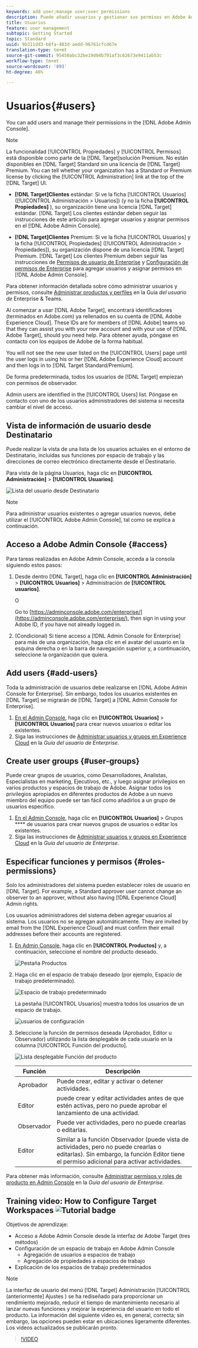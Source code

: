 ```yaml
---
keywords: add user;manage user;user permissions
description: Puede añadir usuarios y gestionar sus permisos en Adobe Admin Console.
title: Usuarios
feature: user management
subtopic: Getting Started
topic: Standard
uuid: 9b311dd3-b8fa-483d-aedd-96761cfcd67e
translation-type: tm+mt
source-git-commit: 95450abc32be19d04b791af3c62673e9411ab53c
workflow-type: tm+mt
source-wordcount: '893'
ht-degree: 46%

---
```



# Usuarios{#users}

You can add users and manage their permissions in the [!DNL Adobe Admin Console].

>[!NOTE]
>
>La funcionalidad [!UICONTROL Propiedades] y [!UICONTROL Permisos] está disponible como parte de la [!DNL Target]solución Premium. No están disponibles en [!DNL Target] Standard sin una licencia de [!DNL Target] Premium.
>You can tell whether your organization has a Standard or Premium license by clicking the [!UICONTROL Administration] link at the top of the [!DNL Target] UI.
>
>* **[!DNL Target]Clientes** estándar: Si ve la ficha [!UICONTROL Usuarios] ([!UICONTROL Administración > Usuarios]) (y no la ficha **[!UICONTROL Propiedades]** ), su organización tiene una licencia [!DNL Target] estándar. [!DNL Target] Los clientes estándar deben seguir las instrucciones de este artículo para agregar usuarios y asignar permisos en el [!DNL Adobe Admin Console].
   >
   >
* **[!DNL Target]Clientes** Premium: Si ve la ficha [!UICONTROL Usuarios] y la ficha [!UICONTROL Propiedades] ([!UICONTROL Administración > Propiedades]), su organización dispone de una licencia [!DNL Target] Premium. [!DNL Target] Los clientes Premium deben seguir las instrucciones de [Permisos de usuario de Enterprise](/help/administrating-target/c-user-management/property-channel/property-channel.md) y [Configuración de permisos de Enterprise](/help/administrating-target/c-user-management/property-channel/properties-overview.md) para agregar usuarios y asignar permisos en [!DNL Adobe Admin Console].
>
>
Para obtener información detallada sobre cómo administrar usuarios y permisos, consulte [Administrar productos y perfiles](https://helpx.adobe.com/enterprise/using/manage-products-and-profiles.html) en la Guía *del usuario de* Enterprise &amp; Teams.

Al comenzar a usar [!DNL Adobe Target], encontrará identificadores (terminados en Adobe.com) ya rellenados en su cuenta de [!DNL Adobe Experience Cloud]. These IDs are for members of [!DNL Adobe] teams so that they can assist you with your new account and with your use of [!DNL Adobe Target], should you need help. Para obtener ayuda, póngase en contacto con los equipos de Adobe de la forma habitual.

You will not see the new user listed on the [!UICONTROL Users] page until the user logs in using his or her [!DNL Adobe Experience Cloud] account and then logs in to [!DNL Target Standard/Premium].

De forma predeterminada, todos los usuarios de [!DNL Target] empiezan con permisos de observador.

Admin users are identified in the [!UICONTROL Users] list. Póngase en contacto con uno de los usuarios administradores del sistema si necesita cambiar el nivel de acceso.

## Vista de información de usuario desde Destinatario

Puede realizar la vista de una lista de los usuarios actuales en el entorno de Destinatario, incluidas sus funciones por espacio de trabajo y las direcciones de correo electrónico directamente desde el Destinatario.

Para vista de la página Usuarios, haga clic en **[!UICONTROL Administración]** > **[!UICONTROL Usuarios]**.

![Lista del usuario desde Destinatario](/help/administrating-target/c-user-management/c-user-management/assets/user-list-target.png)

>[!NOTE]
>
>Para administrar usuarios existentes o agregar usuarios nuevos, debe utilizar el [!UICONTROL Adobe Admin Console], tal como se explica a continuación.

## Acceso a Adobe Admin Console {#access}

Para tareas realizadas en Adobe Admin Console, acceda a la consola siguiendo estos pasos:

1. Desde dentro [!DNL Target], haga clic en **[!UICONTROL Administración]** > **[!UICONTROL Usuarios]** > Administración de **[!UICONTROL usuarios]**.

   O

   Go to [https://adminconsole.adobe.com/enterprise/](https://adminconsole.adobe.com/enterprise/), then sign in using your Adobe ID, if you have not already logged in.

1. (Condicional) Si tiene acceso a [!DNL Admin Console for Enterprise] para más de una organización, haga clic en el avatar del usuario en la esquina derecha o en la barra de navegación superior y, a continuación, seleccione la organización que quiera.

## Add users {#add-users}

Toda la administración de usuarios debe realizarse en [!DNL Adobe Admin Console for Enterprise]. Sin embargo, todos los usuarios existentes en [!DNL Target] se migrarán de [!DNL Target] a [!DNL Admin Console for Enterprise].

1. [En el Admin Console](/help/administrating-target/c-user-management/c-user-management/user-management.md#section_79796E0227D048F59BAE0AB02E544EBE), haga clic en **[!UICONTROL Usuarios]** > **[!UICONTROL Usuarios]** para crear nuevos usuarios o editar los existentes.
1. Siga las instrucciones de [Administrar usuarios y grupos en Experience Cloud](https://helpx.adobe.com/enterprise/help/users.html) en la *Guía del usuario de Enterprise*.

## Create user groups {#user-groups}

Puede crear grupos de usuarios, como Desarrolladores, Analistas, Especialistas en marketing, Ejecutivos, etc., y luego asignar privilegios en varios productos y espacios de trabajo de Adobe. Asignar todos los privilegios apropiados en diferentes productos de Adobe a un nuevo miembro del equipo puede ser tan fácil como añadirlos a un grupo de usuarios específico.

1. [En el Admin Console](/help/administrating-target/c-user-management/c-user-management/user-management.md#section_79796E0227D048F59BAE0AB02E544EBE), haga clic en **[!UICONTROL Usuarios]** > Grupos **** de usuarios para crear nuevos grupos de usuarios o editar los existentes.
1. Siga las instrucciones de [Administrar usuarios y grupos en Experience Cloud](https://helpx.adobe.com/enterprise/help/users.html) en la *Guía del usuario de Enterprise*.

## Especificar funciones y permisos {#roles-permissions}

Solo los administradores del sistema pueden establecer roles de usuario en [!DNL Target]. For example, a Standard approver user cannot change an observer to an approver, without also having [!DNL Experience Cloud] Admin rights.

Los usuarios administradores del sistema deben agregar usuarios al sistema. Los usuarios no se agregan automáticamente. They are invited by email from the [!DNL Experience Cloud] and must confirm their email addresses before their accounts are registered.

1. [En Admin Console](/help/administrating-target/c-user-management/c-user-management/user-management.md#section_79796E0227D048F59BAE0AB02E544EBE), haga clic en **[!UICONTROL Productos]** y, a continuación, seleccione el nombre del producto deseado.

   ![Pestaña Productos](/help/administrating-target/c-user-management/c-user-management/assets/workspace-publisher.png)

1. Haga clic en el espacio de trabajo deseado (por ejemplo, Espacio de trabajo predeterminado).

   ![Espacio de trabajo predeterminado](/help/administrating-target/c-user-management/c-user-management/assets/default-workspace-new.png)

   La pestaña [!UICONTROL Usuarios] muestra todos los usuarios de un espacio de trabajo.

   ![usuarios de configuración](/help/administrating-target/c-user-management/c-user-management/assets/configuration_users-new-publisher.png)

1. Seleccione la función de permisos deseada (Aprobador, Editor u Observador) utilizando la lista desplegable de cada usuario en la columna [!UICONTROL Función del producto].

   ![Lista desplegable Función del producto](/help/administrating-target/c-user-management/c-user-management/assets/product-role-new.png)

   | Función | Descripción |
   |--- |--- |
   | Aprobador | Puede crear, editar y activar o detener actividades. |
   | Editor | puede crear y editar actividades antes de que estén activas, pero no puede aprobar el lanzamiento de una actividad. |
   | Observador | Puede ver actividades, pero no puede crearlas o editarlas. |
   | Editor | Similar a la función Observador (puede vista de actividades, pero no puede crearlas o editarlas). Sin embargo, la función Editor tiene el permiso adicional para activar actividades. |

Para obtener más información, consulte [Administrar permisos y roles de producto en Admin Console](https://helpx.adobe.com/enterprise/help/manage-permissions-and-roles.html) en la *Guía del usuario de Enterprise*.

## Training video: How to Configure Target Workspaces ![Tutorial badge](/help/assets/tutorial.png)

Objetivos de aprendizaje:

* Acceso a Adobe Admin Console desde la interfaz de Adobe Target (tres métodos)
* Configuración de un espacio de trabajo en Adobe Admin Console
   * Agregación de usuarios a espacios de trabajo
   * Agregación de propiedades a espacios de trabajo
* Explicación de los espacios de trabajo predeterminados

>[!NOTE]
>
>La interfaz de usuario del menú [!DNL Target] Administración [!UICONTROL (anteriormente] Ajustes ) se ha rediseñado para proporcionar un rendimiento mejorado, reducir el tiempo de mantenimiento necesario al lanzar nuevas funciones y mejorar la experiencia del usuario en todo el producto. La información del siguiente vídeo es, en general, correcta; sin embargo, las opciones pueden estar en ubicaciones ligeramente diferentes. Los vídeos actualizados se publicarán pronto.

>[!VIDEO](https://video.tv.adobe.com/v/19463/)
